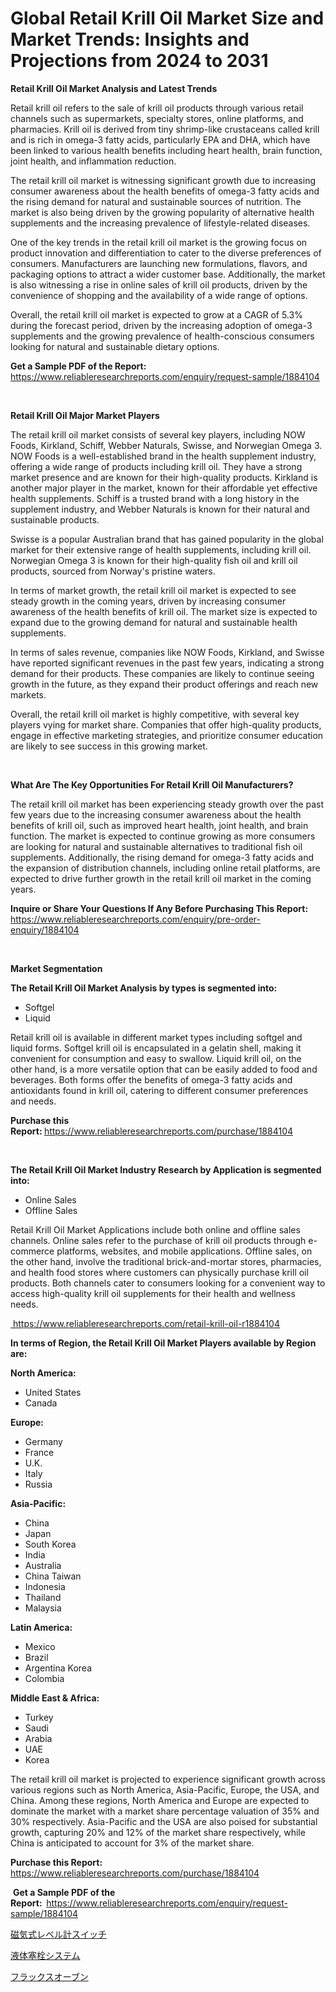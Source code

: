 <p><h1>Global Retail Krill Oil Market Size and Market Trends: Insights and Projections from 2024 to 2031</h1></p><p><strong>Retail Krill Oil Market Analysis and Latest Trends</strong></p>
<p><p>Retail krill oil refers to the sale of krill oil products through various retail channels such as supermarkets, specialty stores, online platforms, and pharmacies. Krill oil is derived from tiny shrimp-like crustaceans called krill and is rich in omega-3 fatty acids, particularly EPA and DHA, which have been linked to various health benefits including heart health, brain function, joint health, and inflammation reduction.</p><p>The retail krill oil market is witnessing significant growth due to increasing consumer awareness about the health benefits of omega-3 fatty acids and the rising demand for natural and sustainable sources of nutrition. The market is also being driven by the growing popularity of alternative health supplements and the increasing prevalence of lifestyle-related diseases.</p><p>One of the key trends in the retail krill oil market is the growing focus on product innovation and differentiation to cater to the diverse preferences of consumers. Manufacturers are launching new formulations, flavors, and packaging options to attract a wider customer base. Additionally, the market is also witnessing a rise in online sales of krill oil products, driven by the convenience of shopping and the availability of a wide range of options.</p><p>Overall, the retail krill oil market is expected to grow at a CAGR of 5.3% during the forecast period, driven by the increasing adoption of omega-3 supplements and the growing prevalence of health-conscious consumers looking for natural and sustainable dietary options.</p></p>
<p><strong>Get a Sample PDF of the Report:&nbsp;</strong> <a href="https://www.reliableresearchreports.com/enquiry/request-sample/1884104">https://www.reliableresearchreports.com/enquiry/request-sample/1884104</a></p>
<p>&nbsp;</p>
<p><strong>Retail Krill Oil Major Market Players</strong></p>
<p><p>The retail krill oil market consists of several key players, including NOW Foods, Kirkland, Schiff, Webber Naturals, Swisse, and Norwegian Omega 3. NOW Foods is a well-established brand in the health supplement industry, offering a wide range of products including krill oil. They have a strong market presence and are known for their high-quality products. Kirkland is another major player in the market, known for their affordable yet effective health supplements. Schiff is a trusted brand with a long history in the supplement industry, and Webber Naturals is known for their natural and sustainable products.</p><p>Swisse is a popular Australian brand that has gained popularity in the global market for their extensive range of health supplements, including krill oil. Norwegian Omega 3 is known for their high-quality fish oil and krill oil products, sourced from Norway's pristine waters.</p><p>In terms of market growth, the retail krill oil market is expected to see steady growth in the coming years, driven by increasing consumer awareness of the health benefits of krill oil. The market size is expected to expand due to the growing demand for natural and sustainable health supplements.</p><p>In terms of sales revenue, companies like NOW Foods, Kirkland, and Swisse have reported significant revenues in the past few years, indicating a strong demand for their products. These companies are likely to continue seeing growth in the future, as they expand their product offerings and reach new markets.</p><p>Overall, the retail krill oil market is highly competitive, with several key players vying for market share. Companies that offer high-quality products, engage in effective marketing strategies, and prioritize consumer education are likely to see success in this growing market.</p></p>
<p>&nbsp;</p>
<p><strong>What Are The Key Opportunities For Retail Krill Oil Manufacturers?</strong></p>
<p><p>The retail krill oil market has been experiencing steady growth over the past few years due to the increasing consumer awareness about the health benefits of krill oil, such as improved heart health, joint health, and brain function. The market is expected to continue growing as more consumers are looking for natural and sustainable alternatives to traditional fish oil supplements. Additionally, the rising demand for omega-3 fatty acids and the expansion of distribution channels, including online retail platforms, are expected to drive further growth in the retail krill oil market in the coming years.</p></p>
<p><strong>Inquire or Share Your Questions If Any Before Purchasing This Report:</strong> <a href="https://www.reliableresearchreports.com/enquiry/pre-order-enquiry/1884104">https://www.reliableresearchreports.com/enquiry/pre-order-enquiry/1884104</a></p>
<p>&nbsp;</p>
<p><strong>Market Segmentation</strong></p>
<p><strong>The Retail Krill Oil Market Analysis by types is segmented into:</strong></p>
<p><ul><li>Softgel</li><li>Liquid</li></ul></p>
<p><p>Retail krill oil is available in different market types including softgel and liquid forms. Softgel krill oil is encapsulated in a gelatin shell, making it convenient for consumption and easy to swallow. Liquid krill oil, on the other hand, is a more versatile option that can be easily added to food and beverages. Both forms offer the benefits of omega-3 fatty acids and antioxidants found in krill oil, catering to different consumer preferences and needs.</p></p>
<p><strong>Purchase this Report:&nbsp;</strong><a href="https://www.reliableresearchreports.com/purchase/1884104">https://www.reliableresearchreports.com/purchase/1884104</a></p>
<p>&nbsp;</p>
<p><strong>The Retail Krill Oil Market Industry Research by Application is segmented into:</strong></p>
<p><ul><li>Online Sales</li><li>Offline Sales</li></ul></p>
<p><p>Retail Krill Oil Market Applications include both online and offline sales channels. Online sales refer to the purchase of krill oil products through e-commerce platforms, websites, and mobile applications. Offline sales, on the other hand, involve the traditional brick-and-mortar stores, pharmacies, and health food stores where customers can physically purchase krill oil products. Both channels cater to consumers looking for a convenient way to access high-quality krill oil supplements for their health and wellness needs.</p></p>
<p><a href="https://www.reliableresearchreports.com/retail-krill-oil-r1884104">&nbsp;https://www.reliableresearchreports.com/retail-krill-oil-r1884104</a></p>
<p><strong>In terms of Region, the Retail Krill Oil Market Players available by Region are:</strong></p>
<p>
    <p> <strong> North America: </strong>
        <ul>
            <li>United States</li>
            <li>Canada</li>
        </ul>
        </p> 
    <p> <strong> Europe: </strong>
        <ul>
            <li>Germany</li>
            <li>France</li>
            <li>U.K.</li>
            <li>Italy</li>
            <li>Russia</li>
        </ul>
        </p> 
    <p> <strong> Asia-Pacific: </strong>
        <ul>
            <li>China</li>
            <li>Japan</li>
            <li>South Korea</li>
            <li>India</li>
            <li>Australia</li>
            <li>China Taiwan</li>
            <li>Indonesia</li>
            <li>Thailand</li>
            <li>Malaysia</li>
        </ul>
        </p> 
    <p> <strong> Latin America: </strong>
        <ul>
            <li>Mexico</li>
            <li>Brazil</li>
            <li>Argentina Korea</li>
            <li>Colombia</li>
        </ul>
        </p> 
    <p> <strong> Middle East & Africa: </strong>
        <ul>
            <li>Turkey</li>
            <li>Saudi</li>
            <li>Arabia</li>
            <li>UAE</li>
            <li>Korea</li>
        </ul>
    </p>
    </p>
<p><p>The retail krill oil market is projected to experience significant growth across various regions such as North America, Asia-Pacific, Europe, the USA, and China. Among these regions, North America and Europe are expected to dominate the market with a market share percentage valuation of 35% and 30% respectively. Asia-Pacific and the USA are also poised for substantial growth, capturing 20% and 12% of the market share respectively, while China is anticipated to account for 3% of the market share.</p></p>
<p><strong>Purchase this Report: </strong><a href="https://www.reliableresearchreports.com/purchase/1884104">https://www.reliableresearchreports.com/purchase/1884104</a></p>
<p>&nbsp;<strong>Get a Sample PDF of the Report:&nbsp;&nbsp;</strong><a href="https://www.reliableresearchreports.com/enquiry/request-sample/1884104">https://www.reliableresearchreports.com/enquiry/request-sample/1884104</a></p>
<p><strong></strong></p>
<p><p><a href="https://medium.com/@brayanborer2023/%E7%A3%81%E6%80%A7%E3%83%AC%E3%83%99%E3%83%AB%E3%82%B2%E3%83%BC%E3%82%B8%E3%82%B9%E3%82%A4%E3%83%83%E3%83%81%E3%81%AE%E5%B8%82%E5%A0%B4%E3%82%B7%E3%82%A7%E3%82%A2%E3%81%AE%E9%80%B2%E5%8C%96%E3%81%A8%E5%B8%82%E5%A0%B4%E6%88%90%E9%95%B7%E3%83%88%E3%83%AC%E3%83%B3%E3%83%89-2024%E5%B9%B4%E3%81%8B%E3%82%892031%E5%B9%B4%E3%81%BE%E3%81%A7-c101782bdd4e">磁気式レベル計スイッチ</a></p><p><a href="https://medium.com/@nicosmitham2023/%E6%B6%B2%E4%BD%93%E5%A1%97%E6%8A%B9%E3%82%B7%E3%82%B9%E3%83%86%E3%83%A0%E5%B8%82%E5%A0%B4-%E3%83%93%E3%82%B8%E3%83%8D%E3%82%B9%E6%88%A6%E7%95%A5%E3%81%AE%E6%88%90%E5%8A%9F%E3%81%AE%E9%8D%B52031%E5%B9%B4%E3%81%BE%E3%81%A7%E3%81%AE%E4%BA%88%E6%B8%AC-822baa1143bb">液体塞栓システム</a></p><p><a href="https://medium.com/@oswaldoavarro768546/%E3%83%95%E3%83%A9%E3%83%83%E3%82%AF%E3%82%B9%E3%82%AA%E3%83%BC%E3%83%96%E3%83%B3%E5%B8%82%E5%A0%B4%E3%81%AF%E5%B8%82%E5%A0%B4%E3%82%B7%E3%82%A7%E3%82%A2-%E5%B8%82%E5%A0%B4%E3%83%88%E3%83%AC%E3%83%B3%E3%83%89-%E3%81%8A%E3%82%88%E3%81%B3%E5%B8%82%E5%A0%B4%E6%88%90%E9%95%B7%E3%81%AB%E9%96%A2%E3%81%99%E3%82%8B%E6%83%85%E5%A0%B1%E3%82%92%E6%8F%90%E4%BE%9B%E3%81%97%E3%81%BE%E3%81%99-deb1427b8d94">フラックスオーブン</a></p></p>
